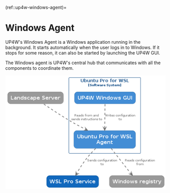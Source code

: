 (ref::up4w-windows-agent)=
# Windows Agent

UP4W's Windows Agent is a Windows application running in the background. It starts automatically when the user logs in to Windows. If it stops for some reason, it can also be started by launching the UP4W GUI.

The Windows agent is UP4W's central hub that communicates with all the components to coordinate them.


![Diagram displaying the Windows agent communicating with the GUI, the Landscape server and the WSL-Pro-Service. It also reads the registry.](../diagrams/structurizr-SystemContainers.png)
